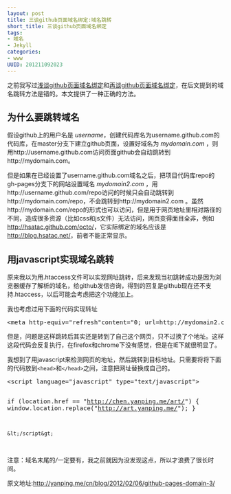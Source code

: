```yaml
--- 
layout: post
title: 三谈github页面域名绑定:域名跳转
short_title: 三谈github页面域名绑定
tags: 
- 域名
- Jekyll
categories:
- www
UUID: 201211092023
---
```


之前我写过<a href="{{site.baseurl}}/2012/11/09/github-pages-domain/" target="_blank">浅谈github页面域名绑定</a>和<a href="/2012/11/09/github-pages-domain-2/" target="_blank">再谈github页面域名绑定</a>，在后文提到的域名跳转方法是错的。本文提供了一种正确的方法。

<h2 id="section">为什么要跳转域名</h2>
<p>假设github上的用户名是 <em>username</em>，创建代码库名为username.github.com的代码库，在master分支下建立github页面，设置好域名为 <em>mydomain.com</em> ，则用http://username.github.com访问页面github会自动跳转到http://mydomain.com。</p>

<p>但是如果在已经设置了username.github.com域名之后，把项目代码库repo的gh-pages分支下的网站设置域名 <em>mydomain2.com</em> ，用http://username.github.com/repo访问的时候只会自动跳转到http://mydomain.com/repo，不会跳转到http://mydomain2.com 。虽然http://mydomain.com/repo的形式也可以访问，但是用于网页地址里相对路径的不同，造成很多资源（比如css和js文件）无法访问，网页变得面目全非，例如<a href="http://hsatac.github.com/octo/">http://hsatac.github.com/octo/</a>，它实际绑定的域名应该是<a href="http://blog.hsatac.net/">http://blog.hsatac.net/</a>，前者不能正常显示。</p>


<h2 id="javascript">用javascript实现域名跳转</h2>
<p>原来我以为用.htaccess文件可以实现网址跳转，后来发现当初跳转成功是因为浏览器缓存了解析的域名，给github发信咨询，得到的回复是github现在还不支持.htaccess，以后可能会考虑把这个功能加上。</p>

<p>我也考虑过用下面的代码实现转址</p>
<pre id="bash">
&lt;meta http-equiv=&quot;refresh&quot;content=&quot;0; url=http://mydomain2.com&quot;&gt;
</pre>

<p>但是，问题是这样跳转后其实还是转到了自己这个网页，只不过换了个地址。这样这段代码会反复执行，在firefox和chrome下没有感觉，但是在IE下就很明显了。</p>

<p>我想到了用javascript来检测网页的地址，然后跳转到目标地址。只需要将将下面的代码放到<code>&lt;head&gt;</code>和<code>&lt;/head&gt;</code>之间，注意把网址替换成自己的。</p>
<pre id="bash">
&lt;script language="javascript" type="text/javascript"&gt;

if (location.href == "http://chen.yanping.me/art/") {
    window.location.replace("http://art.yanping.me/");
    }

    &lt;/script&gt;
</pre>
注意：域名末尾的<em>/</em>一定要有，我之前就因为没发现这点，所以才浪费了很长时间。

原文地址:<a href="http://yanping.me/cn/blog/2012/02/06/github-pages-domain-3/">http://yanping.me/cn/blog/2012/02/06/github-pages-domain-3/</a>
